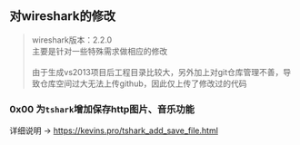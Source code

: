 ## 对wireshark的修改

> wireshark版本：2.2.0<br>主要是针对一些特殊需求做相应的修改<br><br>由于生成vs2013项目后工程目录比较大，另外加上对git仓库管理不善，导致仓库空间过大无法上传github，因此仅上传了修改过的代码

### 0x00 为`tshark`增加保存http图片、音乐功能

详细说明 -> https://kevins.pro/tshark_add_save_file.html

